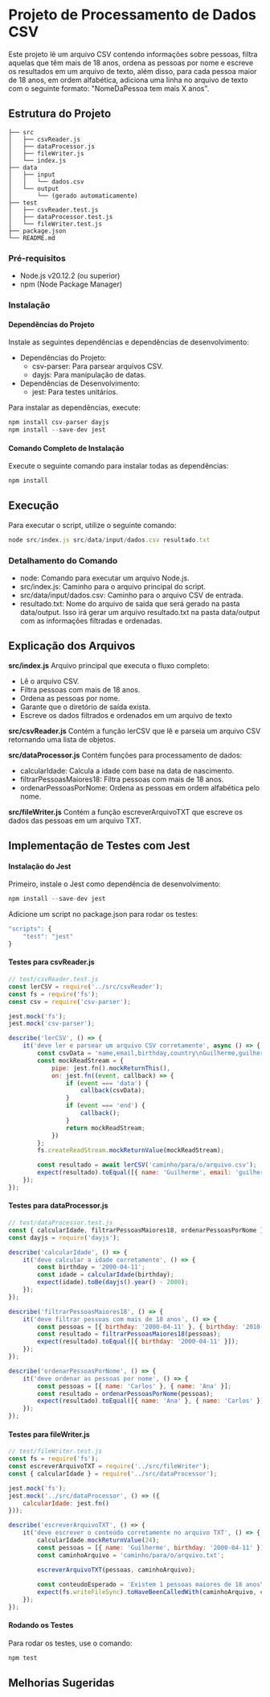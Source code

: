 # Projeto de Processamento de Dados CSV

Este projeto lê um arquivo CSV contendo informações sobre pessoas, filtra aquelas que têm mais de 18 anos, ordena as pessoas por nome e escreve os resultados em um arquivo de texto, além disso, para cada pessoa maior de 18 anos, em
ordem alfabética, adiciona uma linha no arquivo de texto com o seguinte formato: "NomeDaPessoa tem mais X anos".

## Estrutura do Projeto

```
├── src
│   ├── csvReader.js
│   ├── dataProcessor.js
│   ├── fileWriter.js
│   └── index.js
├── data
│   ├── input
│   │   └── dados.csv
│   └── output
│       └── (gerado automaticamente)
├── test
│   ├── csvReader.test.js
│   ├── dataProcessor.test.js
│   └── fileWriter.test.js
├── package.json
└── README.md
```


### Pré-requisitos
- Node.js v20.12.2 (ou superior)
- npm (Node Package Manager)

### Instalação

#### Dependências do Projeto
Instale as seguintes dependências e dependências de desenvolvimento:
- Dependências do Projeto:
    - csv-parser: Para parsear arquivos CSV.
    - dayjs: Para manipulação de datas.
- Dependências de Desenvolvimento:
   - jest: Para testes unitários.

Para instalar as dependências, execute:

~~~javascript
npm install csv-parser dayjs
npm install --save-dev jest
~~~

#### Comando Completo de Instalação
Execute o seguinte comando para instalar todas as dependências:

~~~javascript
npm install
~~~

## Execução
Para executar o script, utilize o seguinte comando:

~~~javascript
node src/index.js src/data/input/dados.csv resultado.txt
~~~

### Detalhamento do Comando
- node: Comando para executar um arquivo Node.js.
- src/index.js: Caminho para o arquivo principal do script.
- src/data/input/dados.csv: Caminho para o arquivo CSV de entrada.
- resultado.txt: Nome do arquivo de saída que será gerado na pasta data/output.
Isso irá gerar um arquivo resultado.txt na pasta data/output com as informações filtradas e ordenadas.

## Explicação dos Arquivos
**src/index.js**
Arquivo principal que executa o fluxo completo:

* Lê o arquivo CSV.
* Filtra pessoas com mais de 18 anos.
* Ordena as pessoas por nome.
* Garante que o diretório de saída exista.
* Escreve os dados filtrados e ordenados em um arquivo de texto

**src/csvReader.js**
Contém a função lerCSV que lê e parseia um arquivo CSV retornando uma lista de objetos.

**src/dataProcessor.js**
Contém funções para processamento de dados:
- calcularIdade: Calcula a idade com base na data de nascimento.
- filtrarPessoasMaiores18: Filtra pessoas com mais de 18 anos.
- ordenarPessoasPorNome: Ordena as pessoas em ordem alfabética pelo nome.

**src/fileWriter.js**
Contém a função escreverArquivoTXT que escreve os dados das pessoas em um arquivo TXT.

## Implementação de Testes com Jest

#### Instalação do Jest

Primeiro, instale o Jest como dependência de desenvolvimento:

~~~javascript
npm install --save-dev jest
~~~

 Adicione um script no package.json para rodar os testes:

~~~javascript
"scripts": {
    "test": "jest"
}
~~~

 #### Testes para csvReader.js

~~~javascript
// test/csvReader.test.js
const lerCSV = require('../src/csvReader');
const fs = require('fs');
const csv = require('csv-parser');

jest.mock('fs');
jest.mock('csv-parser');

describe('lerCSV', () => {
    it('deve ler e parsear um arquivo CSV corretamente', async () => {
        const csvData = 'name,email,birthday,country\nGuilherme,guilherme.veras@200dev.com,2000-04-11,Brazil\n';
        const mockReadStream = {
            pipe: jest.fn().mockReturnThis(),
            on: jest.fn((event, callback) => {
                if (event === 'data') {
                    callback(csvData);
                }
                if (event === 'end') {
                    callback();
                }
                return mockReadStream;
            })
        };
        fs.createReadStream.mockReturnValue(mockReadStream);

        const resultado = await lerCSV('caminho/para/o/arquivo.csv');
        expect(resultado).toEqual([{ name: 'Guilherme', email: 'guilherme.veras@200dev.com', birthday: '2000-04-11', country: 'Brazil' }]);
    });
});
~~~

 #### Testes para dataProcessor.js

~~~javascript
// test/dataProcessor.test.js
const { calcularIdade, filtrarPessoasMaiores18, ordenarPessoasPorNome } = require('../src/dataProcessor');
const dayjs = require('dayjs');

describe('calcularIdade', () => {
    it('deve calcular a idade corretamente', () => {
        const birthday = '2000-04-11';
        const idade = calcularIdade(birthday);
        expect(idade).toBe(dayjs().year() - 2000);
    });
});

describe('filtrarPessoasMaiores18', () => {
    it('deve filtrar pessoas com mais de 18 anos', () => {
        const pessoas = [{ birthday: '2000-04-11' }, { birthday: '2010-04-11' }];
        const resultado = filtrarPessoasMaiores18(pessoas);
        expect(resultado).toEqual([{ birthday: '2000-04-11' }]);
    });
});

describe('ordenarPessoasPorNome', () => {
    it('deve ordenar as pessoas por nome', () => {
        const pessoas = [{ name: 'Carlos' }, { name: 'Ana' }];
        const resultado = ordenarPessoasPorNome(pessoas);
        expect(resultado).toEqual([{ name: 'Ana' }, { name: 'Carlos' }]);
    });
});
~~~

#### Testes para fileWriter.js

~~~javascript
// test/fileWriter.test.js
const fs = require('fs');
const escreverArquivoTXT = require('../src/fileWriter');
const { calcularIdade } = require('../src/dataProcessor');

jest.mock('fs');
jest.mock('../src/dataProcessor', () => ({
    calcularIdade: jest.fn()
}));

describe('escreverArquivoTXT', () => {
    it('deve escrever o conteúdo corretamente no arquivo TXT', () => {
        calcularIdade.mockReturnValue(24);
        const pessoas = [{ name: 'Guilherme', birthday: '2000-04-11' }];
        const caminhoArquivo = 'caminho/para/o/arquivo.txt';

        escreverArquivoTXT(pessoas, caminhoArquivo);
        
        const conteudoEsperado = 'Existem 1 pessoas maiores de 18 anos\nGuilherme tem mais 24 anos';
        expect(fs.writeFileSync).toHaveBeenCalledWith(caminhoArquivo, conteudoEsperado, 'utf8');
    });
});
~~~

#### Rodando os Testes

Para rodar os testes, use o comando:
~~~javascript
npm test
~~~

## Melhorias Sugeridas
